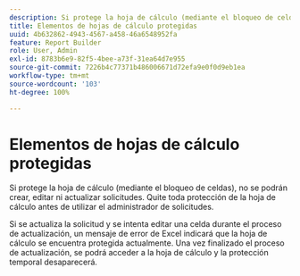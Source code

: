 ```yaml
---
description: Si protege la hoja de cálculo (mediante el bloqueo de celdas), no se podrán crear, editar ni actualizar solicitudes. Quite toda protección de la hoja de cálculo antes de utilizar el administrador de solicitudes.
title: Elementos de hojas de cálculo protegidas
uuid: 4b632862-4943-4567-a458-46a6548952fa
feature: Report Builder
role: User, Admin
exl-id: 8783b6e9-82f5-4bee-a73f-31ea64d7e955
source-git-commit: 7226b4c77371b486006671d72efa9e0f0d9eb1ea
workflow-type: tm+mt
source-wordcount: '103'
ht-degree: 100%

---
```


# Elementos de hojas de cálculo protegidas

Si protege la hoja de cálculo (mediante el bloqueo de celdas), no se podrán crear, editar ni actualizar solicitudes. Quite toda protección de la hoja de cálculo antes de utilizar el administrador de solicitudes.

Si se actualiza la solicitud y se intenta editar una celda durante el proceso de actualización, un mensaje de error de Excel indicará que la hoja de cálculo se encuentra protegida actualmente. Una vez finalizado el proceso de actualización, se podrá acceder a la hoja de cálculo y la protección temporal desaparecerá.
